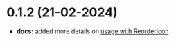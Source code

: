 # 0.1.2 (21-02-2024)
- **docs:** added more details on [usage with ReorderIcon](https://www.npmjs.com/package/react-reorder-list#usage-with-reordericon)